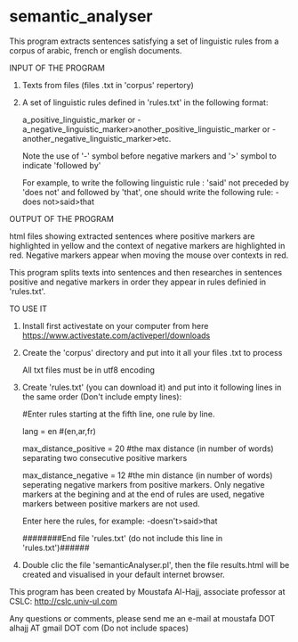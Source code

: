 # semantic_analyser
This program extracts sentences satisfying a set of linguistic rules from a corpus of arabic, french or english documents. 

INPUT OF THE PROGRAM

1. Texts from files (files .txt in 'corpus' repertory)

2. A set of linguistic rules defined in 'rules.txt' in the following format:

    a_positive_linguistic_marker or -a_negative_linguistic_marker>another_positive_linguistic_marker or -another_negative_linguistic_marker>etc. 

    Note the use of '-' symbol before negative markers and '>' symbol to indicate 'followed by'

    For example, to write the following linguistic rule : 'said' not preceded by 'does not' and followed by 'that', one should write the following rule: -does not>said>that 

OUTPUT OF THE PROGRAM 

html files showing extracted sentences where positive markers are highlighted in yellow and the context of negative markers are highlighted in red. Negative markers appear when moving the mouse over contexts in red.  

This program splits texts into sentences and then researches in sentences positive and negative markers in order they appear in rules definied in 'rules.txt'.

TO USE IT

1. Install first activestate on your computer from here https://www.activestate.com/activeperl/downloads

2. Create the 'corpus' directory and put into it all your files .txt to process

    All txt files must be in utf8 encoding

3. Create 'rules.txt' (you can download it) and put into it following lines in the same order (Don't include empty lines):

    #Enter rules starting at the fifth line, one rule by line.

    lang = en #(en,ar,fr)

    max_distance_positive = 20 #the max distance (in number of words) separating two consecutive positive markers 

    max_distance_negative = 12 #the min distance (in number of words) seperating negative markers from positive markers. Only negative markers at the begining and at the end of rules are used, negative markers between positive markers are not used.

    Enter here the rules, for example: -doesn't>said>that 

    ########End file 'rules.txt' (do not include this line in 'rules.txt')######

4. Double clic the file 'semanticAnalyser.pl', then the file results.html will be created and visualised in your default internet browser.


This program has been created by Moustafa Al-Hajj, associate professor at CSLC: http://cslc.univ-ul.com

Any questions or comments, please send me an e-mail at moustafa DOT alhajj AT gmail DOT com (Do not include spaces)
